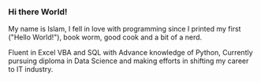 ### Hi there World!

My name is Islam, I fell in love with programming since I printed my first ("Hello World!"), book worm, good cook and a bit of a nerd.

Fluent in Excel VBA and SQL with Advance knowledge of Python, Currently pursuing diploma in Data Science and making efforts in shifting my career to IT industry.


<!--
**IslamFSoliman/IslamFSoliman** is a ✨ _special_ ✨ repository because its `README.md` (this file) appears on your GitHub profile.

Here are some ideas to get you started:

- 🔭 I’m currently working on ...👋
- 🌱 I’m currently learning ...
- 👯 I’m looking to collaborate on ...
- 🤔 I’m looking for help with ...
- 💬 Ask me about ...
- 📫 How to reach me: ...
- 😄 Pronouns: ...
- ⚡ Fun fact: ...
-->
